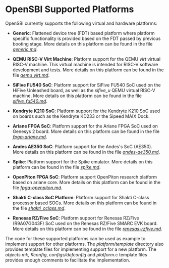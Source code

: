 OpenSBI Supported Platforms
===========================

OpenSBI currently supports the following virtual and hardware platforms:

* **Generic**: Flattened device tree (FDT) based platform where platform
  specific functionality is provided based on the FDT passed by previous
  booting stage. More details on this platform can be found in the file
  *[generic.md]*.

* **QEMU RISC-V Virt Machine**: Platform support for the QEMU *virt* virtual
  RISC-V machine. This virtual machine is intended for RISC-V software
  development and tests. More details on this platform can be found in the
  file *[qemu_virt.md]*.

* **SiFive FU540 SoC**: Platform support for SiFive FU540 SoC used on the
  HiFive Unleashed board, as well as the *sifive_u* QEMU virtual RISC-V
  machine. More details on this platform can be found in the file
  *[sifive_fu540.md]*.

* **Kendryte K210 SoC**: Platform support for the Kendryte K210 SoC used on
  boards such as the Kendryte KD233 or the Sipeed MAIX Dock.

* **Ariane FPGA SoC**: Platform support for the Ariane FPGA SoC used on
  Genesys 2 board. More details on this platform can be found in the file
  *[fpga-ariane.md]*.

* **Andes AE350 SoC**: Platform support for the Andes's SoC (AE350). More
  details on this platform can be found in the file *[andes-ae350.md]*.

* **Spike**: Platform support for the Spike emulator. More
  details on this platform can be found in the file *[spike.md]*.

* **OpenPiton FPGA SoC**: Platform support OpenPiton research platform based
  on ariane core. More details on this platform can be found in the file
  *[fpga-openpiton.md]*.

* **Shakti C-class SoC Platform**: Platform support for Shakti C-class
  processor based SOCs. More details on this platform can be found in the
  file *[shakti_cclass.md]*.

* **Renesas RZ/Five SoC**: Platform support for Renesas RZ/Five (R9A07G043F) SoC
  used on the Renesas RZ/Five SMARC EVK board. More details on this platform can
  be found in the file *[renesas-rzfive.md]*.

The code for these supported platforms can be used as example to implement
support for other platforms. The *platform/template* directory also provides
template files for implementing support for a new platform. The *objects.mk*,
*Kconfig*, *configs/defconfig* and *platform.c* template files provides enough
comments to facilitate the implementation.

[generic.md]: generic.md
[qemu_virt.md]: qemu_virt.md
[sifive_fu540.md]: sifive_fu540.md
[fpga-ariane.md]: fpga-ariane.md
[andes-ae350.md]: andes-ae350.md
[thead-c910.md]: thead-c910.md
[spike.md]: spike.md
[fpga-openpiton.md]: fpga-openpiton.md
[shakti_cclass.md]: shakti_cclass.md
[renesas-rzfive.md]: renesas-rzfive.md
